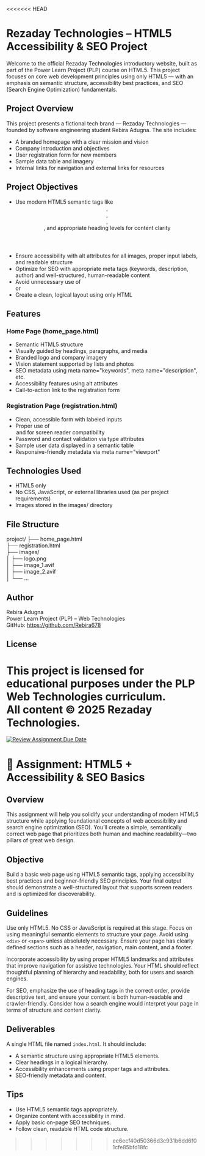 <<<<<<< HEAD
# Rezaday Technologies – HTML5 Accessibility & SEO Project

Welcome to the official Rezaday Technologies introductory website, built as part of the Power Learn Project (PLP) course on HTML5. This project focuses on core web development principles using only HTML5 — with an emphasis on semantic structure, accessibility best practices, and SEO (Search Engine Optimization) fundamentals.

## Project Overview

This project presents a fictional tech brand — Rezaday Technologies — founded by software engineering student Rebira Adugna. The site includes:

- A branded homepage with a clear mission and vision
- Company introduction and objectives
- User registration form for new members
- Sample data table and imagery
- Internal links for navigation and external links for resources

## Project Objectives

- Use modern HTML5 semantic tags like <header>, <section>, <article>, <footer>, and appropriate heading levels for content clarity
- Ensure accessibility with alt attributes for all images, proper input labels, and readable structure
- Optimize for SEO with appropriate meta tags (keywords, description, author) and well-structured, human-readable content
- Avoid unnecessary use of <div> or <span>
- Create a clean, logical layout using only HTML

## Features

### Home Page (home_page.html)

- Semantic HTML5 structure
- Visually guided by headings, paragraphs, and media
- Branded logo and company imagery
- Vision statement supported by lists and photos
- SEO metadata using meta name="keywords", meta name="description", etc.
- Accessibility features using alt attributes
- Call-to-action link to the registration form

### Registration Page (registration.html)

- Clean, accessible form with labeled inputs
- Proper use of <legend> and <label> for screen reader compatibility
- Password and contact validation via type attributes
- Sample user data displayed in a semantic table
- Responsive-friendly metadata via meta name="viewport"

## Technologies Used

- HTML5 only
- No CSS, JavaScript, or external libraries used (as per project requirements)
- Images stored in the images/ directory

## File Structure

project/
├── home_page.html  
├── registration.html  
├── images/  
│   ├── logo.png  
│   ├── image_1.avif  
│   ├── image_2.avif  
│   └── ...

## Author

Rebira Adugna  
Power Learn Project (PLP) – Web Technologies  
GitHub: https://github.com/Rebira678

## License

This project is licensed for educational purposes under the PLP Web Technologies curriculum.  
All content © 2025 Rezaday Technologies.
=======
[![Review Assignment Due Date](https://classroom.github.com/assets/deadline-readme-button-22041afd0340ce965d47ae6ef1cefeee28c7c493a6346c4f15d667ab976d596c.svg)](https://classroom.github.com/a/jecSxI3G)
# 📘 Assignment: HTML5 + Accessibility & SEO Basics

## Overview

This assignment will help you solidify your understanding of modern HTML5 structure while applying foundational concepts of web accessibility and search engine optimization (SEO). You’ll create a simple, semantically correct web page that prioritizes both human and machine readability—two pillars of great web design.

## Objective

Build a basic web page using HTML5 semantic tags, applying accessibility best practices and beginner-friendly SEO principles. Your final output should demonstrate a well-structured layout that supports screen readers and is optimized for discoverability.

## Guidelines

Use only HTML5. No CSS or JavaScript is required at this stage. Focus on using meaningful semantic elements to structure your page. Avoid using `<div>` or `<span>` unless absolutely necessary. Ensure your page has clearly defined sections such as a header, navigation, main content, and a footer.

Incorporate accessibility by using proper HTML5 landmarks and attributes that improve navigation for assistive technologies. Your HTML should reflect thoughtful planning of hierarchy and readability, both for users and search engines.

For SEO, emphasize the use of heading tags in the correct order, provide descriptive text, and ensure your content is both human-readable and crawler-friendly. Consider how a search engine would interpret your page in terms of structure and content clarity.

## Deliverables

A single HTML file named `index.html`. It should include:

* A semantic structure using appropriate HTML5 elements.
* Clear headings in a logical hierarchy.
* Accessibility enhancements using proper tags and attributes.
* SEO-friendly metadata and content.

## Tips

* Use HTML5 semantic tags appropriately.
* Organize content with accessibility in mind.
* Apply basic on-page SEO techniques.
* Follow clean, readable HTML code structure.

>>>>>>> ee6ecf40d50366d3c931b6dd6f01cfe85bfd18fc

